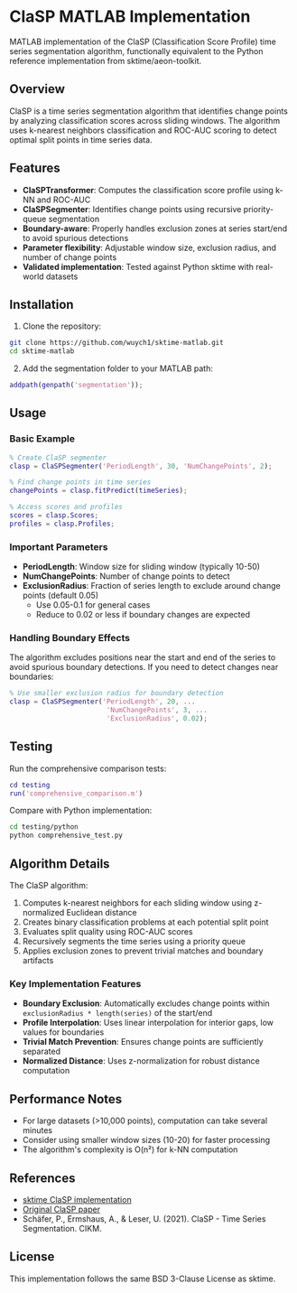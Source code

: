 # ClaSP MATLAB Implementation

MATLAB implementation of the ClaSP (Classification Score Profile) time series segmentation algorithm, functionally equivalent to the Python reference implementation from sktime/aeon-toolkit.

## Overview

ClaSP is a time series segmentation algorithm that identifies change points by analyzing classification scores across sliding windows. The algorithm uses k-nearest neighbors classification and ROC-AUC scoring to detect optimal split points in time series data.

## Features

- **ClaSPTransformer**: Computes the classification score profile using k-NN and ROC-AUC
- **ClaSPSegmenter**: Identifies change points using recursive priority-queue segmentation
- **Boundary-aware**: Properly handles exclusion zones at series start/end to avoid spurious detections
- **Parameter flexibility**: Adjustable window size, exclusion radius, and number of change points
- **Validated implementation**: Tested against Python sktime with real-world datasets

## Installation

1. Clone the repository:
```bash
git clone https://github.com/wuych1/sktime-matlab.git
cd sktime-matlab
```

2. Add the segmentation folder to your MATLAB path:
```matlab
addpath(genpath('segmentation'));
```

## Usage

### Basic Example

```matlab
% Create ClaSP segmenter
clasp = ClaSPSegmenter('PeriodLength', 30, 'NumChangePoints', 2);

% Find change points in time series
changePoints = clasp.fitPredict(timeSeries);

% Access scores and profiles
scores = clasp.Scores;
profiles = clasp.Profiles;
```

### Important Parameters

- **PeriodLength**: Window size for sliding window (typically 10-50)
- **NumChangePoints**: Number of change points to detect
- **ExclusionRadius**: Fraction of series length to exclude around change points (default 0.05)
  - Use 0.05-0.1 for general cases
  - Reduce to 0.02 or less if boundary changes are expected

### Handling Boundary Effects

The algorithm excludes positions near the start and end of the series to avoid spurious boundary detections. If you need to detect changes near boundaries:

```matlab
% Use smaller exclusion radius for boundary detection
clasp = ClaSPSegmenter('PeriodLength', 20, ...
                        'NumChangePoints', 3, ...
                        'ExclusionRadius', 0.02);
```

## Testing

Run the comprehensive comparison tests:

```matlab
cd testing
run('comprehensive_comparison.m')
```

Compare with Python implementation:
```bash
cd testing/python
python comprehensive_test.py
```

## Algorithm Details

The ClaSP algorithm:
1. Computes k-nearest neighbors for each sliding window using z-normalized Euclidean distance
2. Creates binary classification problems at each potential split point
3. Evaluates split quality using ROC-AUC scores
4. Recursively segments the time series using a priority queue
5. Applies exclusion zones to prevent trivial matches and boundary artifacts

### Key Implementation Features

- **Boundary Exclusion**: Automatically excludes change points within `exclusionRadius * length(series)` of the start/end
- **Profile Interpolation**: Uses linear interpolation for interior gaps, low values for boundaries
- **Trivial Match Prevention**: Ensures change points are sufficiently separated
- **Normalized Distance**: Uses z-normalization for robust distance computation

## Performance Notes

- For large datasets (>10,000 points), computation can take several minutes
- Consider using smaller window sizes (10-20) for faster processing
- The algorithm's complexity is O(n²) for k-NN computation

## References

- [sktime ClaSP implementation](https://github.com/aeon-toolkit/aeon/blob/main/aeon/segmentation/_clasp.py)
- [Original ClaSP paper](https://link.springer.com/article/10.1007/s10618-023-00988-8)
- Schäfer, P., Ermshaus, A., & Leser, U. (2021). ClaSP - Time Series Segmentation. CIKM.

## License

This implementation follows the same BSD 3-Clause License as sktime.